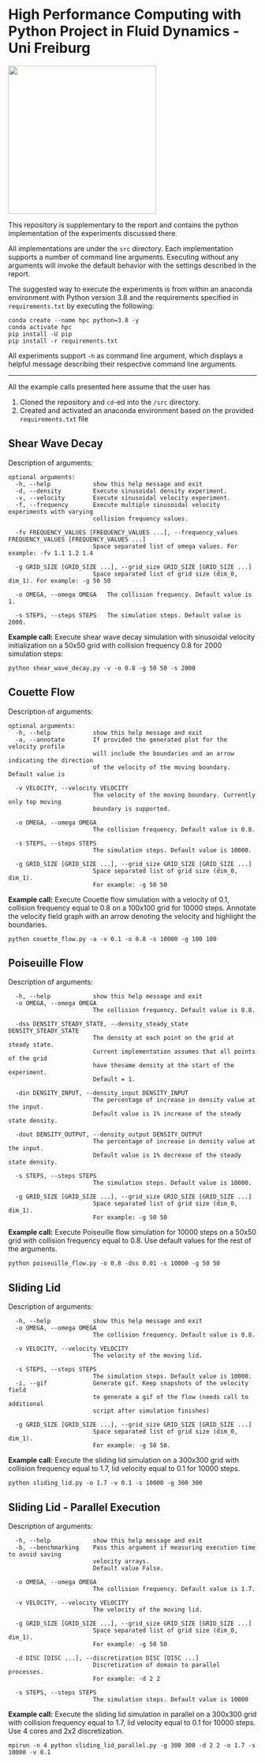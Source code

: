 # High Performance Computing with Python Project in Fluid Dynamics - Uni Freiburg

<img src="https://github.com/theodorju/fr-hpcpy-pub/blob/main/src/data/gifs/sliding_lid_velocity_field_0.1velocity_1.7omega_10000steps_300x300.gif" width="300" height="300" />

This repository is supplementary to the report and contains the python implementation of the experiments discussed there.

All implementations are under the `src` directory. Each implementation supports a number of command line arguments. Executing without any arguments will invoke the default behavior with the settings described in the report. 

The suggested way to execute the experiments is from within an anaconda environment with Python version 3.8 and the requirements specified in `requirements.txt` by executing the following:
```
conda create --name hpc python=3.8 -y
conda activate hpc
pip install -U pip
pip install -r requirements.txt
```

All experiments support `-h` as command line argument, which displays a helpful message describing their respective command line arguments.

---
All the example calls presented here assume that the user has 
1. Cloned the repository and `cd`-ed into the `/src` directory.
2. Created and activated an anaconda environment based on the provided `requirements.txt` file

Shear Wave Decay
---

Description of arguments:

```
optional arguments:
  -h, --help            show this help message and exit
  -d, --density         Execute sinusoidal density experiment.
  -v, --velocity        Execute sinusoidal velocity experiment.
  -f, --frequency       Execute multiple sinusoidal velocity experiments with varying 
                        collision frequency values.
                        
  -fv FREQUENCY_VALUES [FREQUENCY_VALUES ...], --frequency_values FREQUENCY_VALUES [FREQUENCY_VALUES ...] 
                        Space separated list of omega values. For example: -fv 1.1 1.2 1.4
  
  -g GRID_SIZE [GRID_SIZE ...], --grid_size GRID_SIZE [GRID_SIZE ...]
                        Space separated list of grid size (dim_0, dim_1). For example: -g 50 50
  
  -o OMEGA, --omega OMEGA   The collision frequency. Default value is 1.
  
  -s STEPS, --steps STEPS   The simulation steps. Default value is 2000.

```

**Example call:** Execute shear wave decay simulation with sinusoidal velocity initialization on a 50x50 grid with collision frequency 0.8 for 2000 simulation steps:  
```
python shear_wave_decay.py -v -o 0.8 -g 50 50 -s 2000
```

Couette Flow
---
Description of arguments:
```
optional arguments:
  -h, --help            show this help message and exit
  -a, --annotate        If provided the generated plot for the velocity profile 
                        will include the boundaries and an arrow indicating the direction 
                        of the velocity of the moving boundary. Default value is 
                        
  -v VELOCITY, --velocity VELOCITY
                        The velocity of the moving boundary. Currently only top moving 
                        boundary is supported.
                        
  -o OMEGA, --omega OMEGA
                        The collision frequency. Default value is 0.8.
                        
  -s STEPS, --steps STEPS
                        The simulation steps. Default value is 10000.
                        
  -g GRID_SIZE [GRID_SIZE ...], --grid_size GRID_SIZE [GRID_SIZE ...]
                        Space separated list of grid size (dim_0, dim_1). 
                        For example: -g 50 50
```

**Example call:** Execute Couette flow simulation with a velocity of 0.1, collision frequency equal to 0.8 on a 100x100 grid for 10000 steps. Annotate the velocity field graph with an arrow denoting the velocity and highlight the boundaries.
```
python couette_flow.py -a -v 0.1 -o 0.8 -s 10000 -g 100 100
```

Poiseuille Flow
---
Description of arguments:
```
  -h, --help            show this help message and exit
  -o OMEGA, --omega OMEGA
                        The collision frequency. Default value is 0.8.
                        
  -dss DENSITY_STEADY_STATE, --density_steady_state DENSITY_STEADY_STATE 
                        The density at each point on the grid at steady state. 
                        Current implementation assumes that all points of the grid 
                        have thesame density at the start of the experiment. 
                        Default = 1.
                        
  -din DENSITY_INPUT, --density_input DENSITY_INPUT
                        The percentage of increase in density value at the input. 
                        Default value is 1% increase of the steady state density.
                        
  -dout DENSITY_OUTPUT, --density_output DENSITY_OUTPUT
                        The percentage of increase in density value at the input. 
                        Default value is 1% decrease of the steady state density.
                        
  -s STEPS, --steps STEPS
                        The simulation steps. Default value is 10000.
                        
  -g GRID_SIZE [GRID_SIZE ...], --grid_size GRID_SIZE [GRID_SIZE ...]
                        Space separated list of grid size (dim_0, dim_1). 
                        For example: -g 50 50
```

**Example call:** Execute Poiseuille flow simulation for 10000 steps on a 50x50 grid with collision frequency equal to 0.8. Use default values for the rest of the arguments.
```
python poiseuille_flow.py -o 0.8 -dss 0.01 -s 10000 -g 50 50
```

Sliding Lid
---
Description of arguments:
```
  -h, --help            show this help message and exit
  -o OMEGA, --omega OMEGA
                        The collision frequency. Default value is 0.8.
                        
  -v VELOCITY, --velocity VELOCITY
                        The velocity of the moving lid.
                        
  -s STEPS, --steps STEPS
                        The simulation steps. Default value is 10000.
  -i, --gif             Generate gif. Keep snapshots of the velocity field 
                        to generate a gif of the flow (needs call to additional
                        script after simulation finishes)
                        
  -g GRID_SIZE [GRID_SIZE ...], --grid_size GRID_SIZE [GRID_SIZE ...]
                        Space separated list of grid size (dim_0, dim_1). 
                        For example: -g 50 50.
```
**Example call:** Execute the sliding lid simulation on a 300x300 grid with collision frequency equal to 1.7, lid velocity equal to 0.1  for 10000 steps.
```
python sliding_lid.py -o 1.7 -v 0.1 -s 10000 -g 300 300
```


Sliding Lid - Parallel Execution
---
Description of arguments:
```
  -h, --help            show this help message and exit
  -b, --benchmarking    Pass this argument if measuring execution time to avoid saving 
                        velocity arrays.
                        Default value False.
                        
  -o OMEGA, --omega OMEGA
                        The collision frequency. Default value is 1.7.
                        
  -v VELOCITY, --velocity VELOCITY
                        The velocity of the moving lid.
                        
  -g GRID_SIZE [GRID_SIZE ...], --grid_size GRID_SIZE [GRID_SIZE ...]
                        Space separated list of grid size (dim_0, dim_1). 
                        For example: -g 50 50
                        
  -d DISC [DISC ...], --discretization DISC [DISC ...]
                        Discretization of domain to parallel processes.
                        For example: -d 2 2
                        
  -s STEPS, --steps STEPS
                        The simulation steps. Default value is 10000
```

**Example call:** Execute the sliding lid simulation in parallel on a 300x300 grid with collision frequency equal to 1.7, lid velocity equal to 0.1  for 10000 steps. Use 4 cores and 2x2 discretization.
```
mpirun -n 4 python sliding_lid_parallel.py -g 300 300 -d 2 2 -o 1.7 -s 10000 -v 0.1
```
